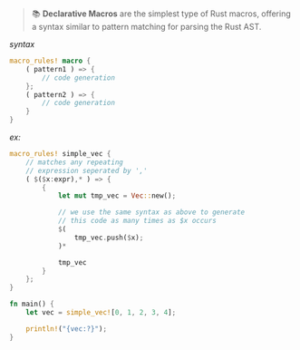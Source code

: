 > 📚 **Declarative Macros** are the simplest type of Rust macros, offering a syntax similar to pattern matching for parsing the Rust AST.

*syntax*
```rust
macro_rules! macro {
	( pattern1 ) => {
		// code generation
	};
	( pattern2 ) => {
		// code generation
	}
}
```

*ex:*
```rust
macro_rules! simple_vec {
	// matches any repeating
	// expression seperated by ','
	( $($x:expr),* ) => {
		{
			let mut tmp_vec = Vec::new();

			// we use the same syntax as above to generate
			// this code as many times as $x occurs
			$(
				tmp_vec.push($x);
			)*

			tmp_vec
		}
	};
}

fn main() {
	let vec = simple_vec![0, 1, 2, 3, 4];

	println!("{vec:?}");
}
```